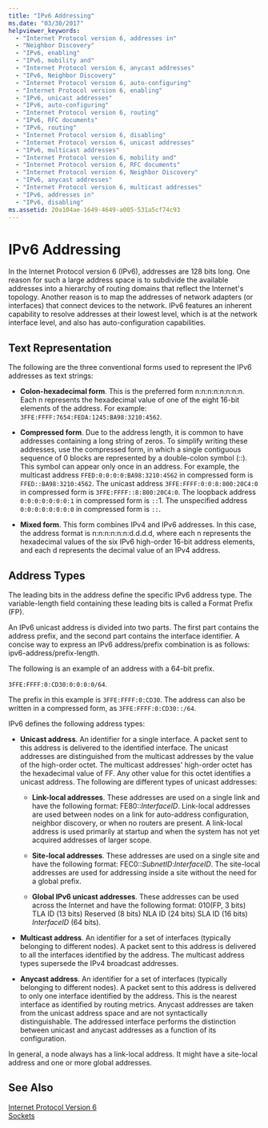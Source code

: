 ```yaml
---
title: "IPv6 Addressing"
ms.date: "03/30/2017"
helpviewer_keywords: 
  - "Internet Protocol version 6, addresses in"
  - "Neighbor Discovery"
  - "IPv6, enabling"
  - "IPv6, mobility and"
  - "Internet Protocol version 6, anycast addresses"
  - "IPv6, Neighbor Discovery"
  - "Internet Protocol version 6, auto-configuring"
  - "Internet Protocol version 6, enabling"
  - "IPv6, unicast addresses"
  - "IPv6, auto-configuring"
  - "Internet Protocol version 6, routing"
  - "IPv6, RFC documents"
  - "IPv6, routing"
  - "Internet Protocol version 6, disabling"
  - "Internet Protocol version 6, unicast addresses"
  - "IPv6, multicast addresses"
  - "Internet Protocol version 6, mobility and"
  - "Internet Protocol version 6, RFC documents"
  - "Internet Protocol version 6, Neighbor Discovery"
  - "IPv6, anycast addresses"
  - "Internet Protocol version 6, multicast addresses"
  - "IPv6, addresses in"
  - "IPv6, disabling"
ms.assetid: 20a104ae-1649-4649-a005-531a5cf74c93
---
```

# IPv6 Addressing
In the Internet Protocol version 6 (IPv6), addresses are 128 bits long. One reason for such a large address space is to subdivide the available addresses into a hierarchy of routing domains that reflect the Internet's topology. Another reason is to map the addresses of network adapters (or interfaces) that connect devices to the network. IPv6 features an inherent capability to resolve addresses at their lowest level, which is at the network interface level, and also has auto-configuration capabilities.  
  
## Text Representation  
 The following are the three conventional forms used to represent the IPv6 addresses as text strings:  
  
-   **Colon-hexadecimal form**. This is the preferred form n:n:n:n:n:n:n:n. Each n represents the hexadecimal value of one of the eight 16-bit elements of the address. For example: `3FFE:FFFF:7654:FEDA:1245:BA98:3210:4562`.  
  
-   **Compressed form**. Due to the address length, it is common to have addresses containing a long string of zeros. To simplify writing these addresses, use the compressed form, in which a single contiguous sequence of 0 blocks are represented by a double-colon symbol (::). This symbol can appear only once in an address. For example, the multicast address `FFED:0:0:0:0:BA98:3210:4562` in compressed form is `FFED::BA98:3210:4562`. The unicast address `3FFE:FFFF:0:0:8:800:20C4:0` in compressed form is `3FFE:FFFF::8:800:20C4:0`. The loopback address `0:0:0:0:0:0:0:1` in compressed form is `::`1. The unspecified address `0:0:0:0:0:0:0:0` in compressed form is `::`.  
  
-   **Mixed form**. This form combines IPv4 and IPv6 addresses. In this case, the address format is n:n:n:n:n:n:d.d.d.d, where each n represents the hexadecimal values of the six IPv6 high-order 16-bit address elements, and each d represents the decimal value of an IPv4 address.  
  
## Address Types  
 The leading bits in the address define the specific IPv6 address type. The variable-length field containing these leading bits is called a Format Prefix (FP).  
  
 An IPv6 unicast address is divided into two parts. The first part contains the address prefix, and the second part contains the interface identifier. A concise way to express an IPv6 address/prefix combination is as follows: ipv6-address/prefix-length.  
  
 The following is an example of an address with a 64-bit prefix.  
  
 `3FFE:FFFF:0:CD30:0:0:0:0/64`.  
  
 The prefix in this example is `3FFE:FFFF:0:CD30`. The address can also be written in a compressed form, as `3FFE:FFFF:0:CD30::/64`.  
  
 IPv6 defines the following address types:  
  
-   **Unicast address**. An identifier for a single interface. A packet sent to this address is delivered to the identified interface. The unicast addresses are distinguished from the multicast addresses by the value of the high-order octet. The multicast addresses' high-order octet has the hexadecimal value of FF. Any other value for this octet identifies a unicast address. The following are different types of unicast addresses:  
  
    -   **Link-local addresses**. These addresses are used on a single link and have the following format: FE80::*InterfaceID*. Link-local addresses are used between nodes on a link for auto-address configuration, neighbor discovery, or when no routers are present. A link-local address is used primarily at startup and when the system has not yet acquired addresses of larger scope.  
  
    -   **Site-local addresses**. These addresses are used on a single site and have the following format: FEC0::*SubnetID*:*InterfaceID*. The site-local addresses are used for addressing inside a site without the need for a global prefix.  
  
    -   **Global IPv6 unicast addresses**. These addresses can be used across the Internet and have the following format: 010(FP, 3 bits) TLA ID (13 bits) Reserved (8 bits) NLA ID (24 bits) SLA ID (16 bits) *InterfaceID* (64 bits).  
  
-   **Multicast address**. An identifier for a set of interfaces (typically belonging to different nodes). A packet sent to this address is delivered to all the interfaces identified by the address. The multicast address types supersede the IPv4 broadcast addresses.  
  
-   **Anycast address**. An identifier for a set of interfaces (typically belonging to different nodes). A packet sent to this address is delivered to only one interface identified by the address. This is the nearest interface as identified by routing metrics. Anycast addresses are taken from the unicast address space and are not syntactically distinguishable. The addressed interface performs the distinction between unicast and anycast addresses as a function of its configuration.  
  
 In general, a node always has a link-local address. It might have a site-local address and one or more global addresses.  
  
## See Also  
 [Internet Protocol Version 6](../../../docs/framework/network-programming/internet-protocol-version-6.md)  
 [Sockets](../../../docs/framework/network-programming/sockets.md)
